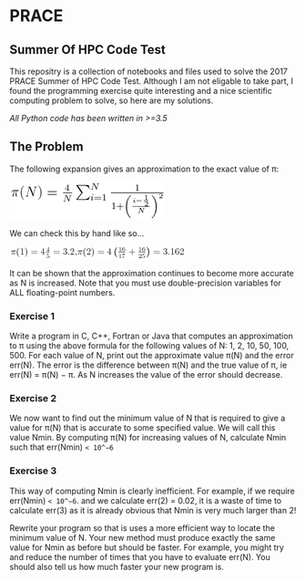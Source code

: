 # PRACE

## Summer Of HPC Code Test

This repositry is a collection of notebooks and files used to solve the 2017
PRACE Summer of HPC Code Test. Although I am not eligable to take part, I found
the programming exercise quite interesting and a nice scientific computing
problem to solve, so here are my solutions.

*All Python code has been written in >=3.5*

## The Problem

The following expansion gives an approximation to the exact value of π:

![equation](equation0-img.png)

We can check this by hand like so...

![equation2](equation1-img.png)

It can be shown that the approximation continues to become more accurate as N is
increased. Note that you must use double-precision variables for ALL floating-point
numbers.

### Exercise 1

Write a program in C, C++, Fortran or Java that computes an approximation to π
using the above formula for the following values of N: 1, 2, 10, 50, 100, 500.
For each value of N, print out the approximate value π(N) and the error err(N).
The error is the difference between π(N) and the true value of π, ie err(N) =
π(N) − π. As N increases the value of the error should decrease.

### Exercise 2

We now want to find out the minimum value of N that is required to give a value
for π(N) that is accurate to some specified value. We will call this value Nmin.
By computing π(N) for increasing values of N, calculate Nmin such that err(Nmin)
`< 10^−6`

### Exercise 3

This way of computing Nmin is clearly inefficient. For example, if we require
err(Nmin) `< 10^−6`. and we calculate err(2) = 0.02, it is a waste of time to
calculate err(3) as it is already obvious that Nmin is very much larger than 2!

Rewrite your program so that is uses a more efficient way to locate the minimum
value of N. Your new method must produce exactly the same value for Nmin as
before but should be faster. For example, you might try and reduce the number of
times that you have to evaluate err(N). You should also tell us how much faster
your new program is.


